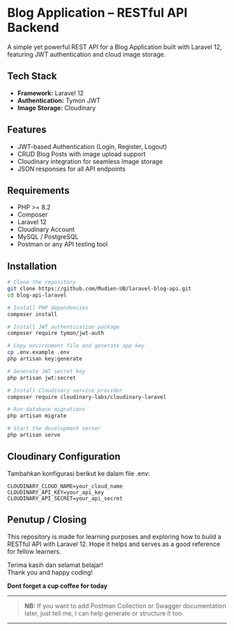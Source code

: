# Blog Application – RESTful API Backend

A simple yet powerful REST API for a Blog Application built with Laravel 12, featuring JWT authentication and cloud image storage.


## Tech Stack

- **Framework:** Laravel 12  
- **Authentication:** Tymon JWT  
- **Image Storage:** Cloudinary  


## Features

- JWT-based Authentication (Login, Register, Logout)
- CRUD Blog Posts with image upload support
- Cloudinary integration for seamless image storage
- JSON responses for all API endpoints


## Requirements

- PHP >= 8.2  
- Composer  
- Laravel 12  
- Cloudinary Account  
- MySQL / PostgreSQL  
- Postman or any API testing tool


## Installation

```bash
# Clone the repository
git clone https://github.com/Mudien-UB/laravel-blog-api.git
cd blog-api-laravel

# Install PHP dependencies
composer install

# Install JWT authentication package
composer require tymon/jwt-auth

# Copy environment file and generate app key
cp .env.example .env
php artisan key:generate

# Generate JWT secret key
php artisan jwt:secret

# Install Cloudinary service provider
composer require cloudinary-labs/cloudinary-laravel

# Run database migrations
php artisan migrate

# Start the development server
php artisan serve
```

## Cloudinary Configuration
Tambahkan konfigurasi berikut ke dalam file .env:
```env
CLOUDINARY_CLOUD_NAME=your_cloud_name  
CLOUDINARY_API_KEY=your_api_key  
CLOUDINARY_API_SECRET=your_api_secret
```
## Penutup / Closing

This repository is made for learning purposes and exploring how to build a RESTful API with Laravel 12.
Hope it helps and serves as a good reference for fellow learners.

Terima kasih dan selamat belajar!  
Thank you and happy coding!

**Dont forget a cup coffee for today**

___
> **NB:** If you want to add Postman Collection or Swagger documentation later, just tell me, I can help generate or structure it too.


---
